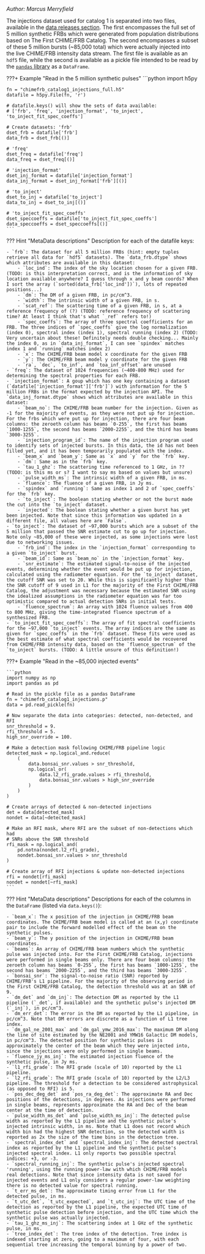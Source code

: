 *Author: Marcus Merryfield*

The injections dataset used for catalog 1 is separated into two files, available in the [data releases section](https://chime-frb-open-data.github.io/data-releases/). The first encompasses the full set of 5 million synthetic FRBs which were generated from population distributions based on The First CHIME/FRB Catalog. The second encompasses a subset of these 5 million bursts (~85,000 total) which were actually injected into the live CHIME/FRB intensity data stream. The first file is available as an `hdf5` file, while the second is available as a pickle file intended to be read by the [`pandas`
library](https://pandas.pydata.org/) as a `DataFrame`.

???+ Example "Read in the 5 million synthetic pulses"
    ```python
    import h5py

    fn = "chimefrb_catalog1_injections_full.h5"
    datafile = h5py.File(fn, 'r')

    # datafile.keys() will show the sets of data available:
    # ['frb', 'freq', 'injection_format', 'to_inject', 'to_inject_fit_spec_coeffs']

    # Create datasets: 'frb'
    dset_frb = datafile['frb']
    data_frb = dset_frb[()]

    # 'freq'
    dset_freq = datafile['freq']
    data_freq = dset_freq[()]

    # 'injection_format'
    dset_inj_format = datafile['injection_format']
    data_inj_format = dset_inj_format['frb'][()]

    # 'to_inject'
    dset_to_inj = datafile['to_inject']
    data_to_inj = dset_to_inj[()]

    # 'to_inject_fit_spec_coeffs'
    dset_speccoeffs = datafile['to_inject_fit_spec_coeffs']
    data_speccoeffs = dset_speccoeffs[()]
    ```

??? Hint "MetaData descriptions"
    Description for each of the datafile keys:

    - `frb`: The dataset for all 5 million FRBs (hint: empty tuples retrieve all data for `hdf5` datasets). The `data_frb.dtype` shows which attributes are available in this dataset:
        - `loc_ind`: The index of the sky location chosen for a given FRB. (TODO: is this interpretation correct, and is the information of sky location available anywhere? I guess through x and y beam coords? When I sort the array (`sorted(data_frb['loc_ind'])`), lots of repeated positions...)
        - `dm`: The DM of a given FRB, in pc/cm^3.
        - `width`: The intrinsic width of a given FRB, in s.
        - `scat_ref`: The scattering time of a given FRB, in s, at a reference frequency of (?) (TODO: reference frequency of scattering time? At least I think that's what `_ref` refers to!)
        - `spec_coeffs`: The array of three spectral coefficients for an FRB. The three indices of `spec_coeffs` give the log normalization (index 0), spectral index (index 1), spectral running (index 2) (TODO: Very uncertain about these! Definitely needs double checking... Mainly the index 0, as in `data_inj_format`, I can see `spindex` matches index 1 and `running` matches index 2)
        - `x`: The CHIME/FRB beam model x coordinate for the given FRB
        - `y`: The CHIME/FRB beam model y coordinate for the given FRB
        - `ra`, `dec`, `to_inf`, and `toa_inf_offset` are unused
    - `freq`: The dataset of 1024 frequencies (~400-800 MHz) used for determining the spectral properties for each FRB.
    - `injection_format`: A goup which has one key containing a dataset (`datafile['injection_format']['frb']`) with information for the 5 million FRBs in the format expected by the injection API. The `data_inj_format.dtype` shows which attributes are available in this dataset:
        - `beam_no`: The CHIME/FRB beam number for the injection. Given as -1 for the majority of events, as they were not put up for injection. For the frbs which were put up for injection, there are four beam columns: the zeroeth column has beams `0-255`, the first has beams `1000-1255`, the second has beams `2000-2255`, and the third has beams `3000-3255`.
        - `injection_program_id`: The name of the injection program used to identify sets of injected bursts. In this data, the id has not been filled yet, and it has been temporarily populated with the index.
        - `beam_x` and `beam_y`: Same as `x` and `y` for the `frb` key.
        - `dm`: Same as in the `frb` key.
        - `tau_1_ghz`: The scattering time referenced to 1 GHz, in ?? (TODO: is this ms or s? I want to say ms based on values but unsure)
        - `pulse_width_ms`: The intrinsic width of a given FRB, in ms.
        - `fluence`: The fluence of a given FRB, in Jy ms.
        - `spindex` and `running`: Same as index 1 and 2 of `spec_coeffs` for the `frb` key.
        - `to_inject`: The boolean stating whether or not the burst made the cut into the `to_inject` dataset.
        - `injected`: The boolean stating whether a given burst has yet been injected. Note that since this information was updated in a different file, all values here are `False`.
    - `to_inject`: The dataset of ~97,000 bursts which are a subset of the 5 million that passed the SNR estimate cut to go up for injection. Note only ~85,000 of these were injected, as some injections were lost due to networking issues.
        - `frb_ind`: The index in the `injection_format` corresponding to a given `to_inject` burst.
        - `beam_id`: Same as `beam_no` in the `injection_format` key.
        - `snr_estimate`: The estimated signal-to-noise of the injected events, determining whether the event would be put up for injection, calculated using the radiometer equation. For the `to_inject` dataset, the cutoff SNR was set to 20. While this is significantly higher than the SNR cutoff of 9 used in L1 for the majority of the First CHIME/FRB Catalog, the adjustment was necessary because the estimated SNR using the idealized assumptions in the radiometer equation was far too optimistic compared to actual detection SNRs in initial tests.
        - `fluence_spectrum`: An array with 1024 fluence values from 400 to 800 MHz, giving the time-integrated fluence spectrum of a synthesized FRB.
    - `to_inject_fit_spec_coeffs`: The array of fit spectral coefficients for the ~97,000 `to_inject` events. The array indices are the same as given for `spec_coeffs` in the `frb` dataset. These fits were used as the best estimate of what spectral coefficients would be recovered from CHIME/FRB intensity data, based on the `fluence_spectrum` of the `to_inject` bursts. (TODO: A little unsure of this definition!)


???+ Example "Read in the ~85,000 injected events"
        
    ```python
    import numpy as np
    import pandas as pd

    # Read in the pickle file as a pandas DataFrame
    fn = "chimefrb_catalog1_injections.p"
    data = pd.read_pickle(fn)

    # Now separate the data into categories: detected, non-detected, and RFI
    snr_threshold = 9.
    rfi_threshold = 5.
    high_snr_override = 100.

    # Make a detection mask following CHIME/FRB pipeline logic
    detected_mask = np.logical_and.reduce(
        (
            data.bonsai_snr.values > snr_threshold,
            np.logical_or(
                data.l2_rfi_grade.values > rfi_threshold,
                data.bonsai_snr.values > high_snr_override
            )
        )
    )

    # Create arrays of detected & non-detected injections
    det = data[detected_mask]
    nondet = data[~detected_mask]

    # Make an RFI mask, where RFI are the subset of non-detections which had
    # SNRs above the SNR threshold
    rfi_mask = np.logical_and(
        pd.notna(nondet.l2_rfi_grade),
        nondet.bonsai_snr.values > snr_threshold
    )

    # Create array of RFI injections & update non-detected injections
    rfi = nondet[rfi_mask]
    nondet = nondet[~rfi_mask]
    ```

??? Hint "MetaData descriptions"
    Descriptions for each of the columns in the `DataFrame` (listed via `data.keys()`):

    - `beam_x`: The x position of the injection in CHIME/FRB beam coordinates. The CHIME/FRB beam model is called at an (x,y) coordinate pair to include the forward modelled effect of the beam on the synthetic pulses.
    - `beam_y`: The y position of the injection in CHIME/FRB beam coordinates.
    - `beams`: An array of CHIME/FRB beam numbers which the synthetic pulse was injected into. For the First CHIME/FRB Catalog, injections were performed in single beams only. There are four beam columns: the zeroeth column has beams `0-255`, the first has beams `1000-1255`, the second has beams `2000-2255`, and the third has beams `3000-3255`.
    - `bonsai_snr`: The signal-to-noise ratio (SNR) reported by CHIME/FRB's L1 pipeline. For the majority of the observing period in the First CHIME/FRB Catalog, the detection threshold was at an SNR of 9.
    - `dm_det` and `dm_inj`: The detection DM as reported by the L1 pipeline (`_det`, if available) and the synthetic pulse's injected DM (`_inj`), in pc/cm^3.
    - `dm_err_det`: The error in the DM as reported by the L1 pipeline, in pc/cm^3. Note that DM errors are discrete as a function of L1 tree index.
    - `dm_gal_ne_2001_max` and `dm_gal_ymw_2016_max`: The maximum DM along the line of site estimated by the NE2001 and YMW16 Galactic DM models, in pc/cm^3. The detected position for synthetic pulses is approximately the center of the beam which they were injected into, since the injections were only performed in single beams.
    - `fluence_jy_ms_inj`: The estimated injection fluence of the synthetic pulse, in Jy ms.
    - `l1_rfi_grade`: The RFI grade (scale of 10) reported by the L1 pipeline.
    - `l2_rfi_grade`: The RFI grade (scale of 10) reported by the L2/L3 pipeline. The threshold for a detection to be considered astrophysical (as opposed to RFI) is 5.
    - `pos_dec_deg_det` and `pos_ra_deg_det`: The approximate RA and Dec positions of the detections, in degrees. As injections were performed in single beams, represents approximate the RA and Dec of the beam center at the time of detection.
    - `pulse_width_ms_det` and `pulse_width_ms_inj`: The detected pulse width as reported by the L1 pipeline and the synthetic pulse's injected intrinsic width, in ms. Note that L1 does not record which width bin had the highest SNR detection, so the detected width is reported as 2x the size of the time bins in the detection tree.
    - `spectral_index_det` and `spectral_index_inj`: The detected spectral index as reported by the L1 pipeline and the synthetic pulse's injected spectral index. L1 only reports two possible spectral indices: +3, or -3.
    - `spectral_running_inj`: The synthetic pulse's injected spectral 'running', using the running power-law with which CHIME/FRB models real detections. Note that since intensity data is not saved for injected events and L1 only considers a regular power-law weighting there is no detected value for spectral running.
    - `t_err_ms_det`: The approximate timing error from L1 for the detected pulse, in ms.
    - `t_utc_det`, `t_utc_expected`, and `t_utc_inj`: The UTC time of the detection as reported by the L1 pipeline, the expected UTC time of synthetic pulse detection before injection, and the UTC time which the synthetic pulse was actually injected.
    - `tau_1_ghz_ms_inj`: The scattering index at 1 GHz of the synthetic pulse, in ms.
    - `tree_index_det`: The tree index of the detection. Tree index is indexed starting at zero, going to a maximum of four, with each sequential tree increasing the temporal binning by a power of two.
